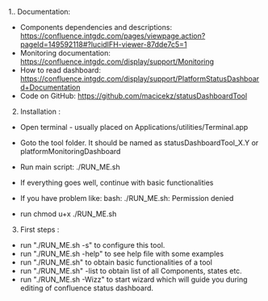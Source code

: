 1.. Documentation:

- Components dependencies and descriptions: https://confluence.intgdc.com/pages/viewpage.action?pageId=149592118#?lucidIFH-viewer-87dde7c5=1
- Monitoring documentation: https://confluence.intgdc.com/display/support/Monitoring
- How to read dashboard: https://confluence.intgdc.com/display/support/PlatformStatusDashboard+Documentation
- Code on GitHub: https://github.com/macicekz/statusDashboardTool

2. Installation :

- Open terminal - usually placed on Applications/utilities/Terminal.app
- Goto the tool folder. It should be named as statusDashboardTool_X.Y or platformMonitoringDashboard
- Run main script: ./RUN_ME.sh
- If everything goes well, continue with basic functionalities

- If you have problem like:
bash: ./RUN_ME.sh: Permission denied
- run  chmod u+x ./RUN_ME.sh

3. First steps :

- run "./RUN_ME.sh -s" to configure this tool.
- run "./RUN_ME.sh -help" to see help file with some examples
- run "./RUN_ME.sh" to obtain basic functionalities of a tool
- run "./RUN_ME.sh" -list to obtain list of all Components, states etc.
- run "./RUN_ME.sh -Wizz" to start wizard which will guide you during editing of confluence status dashboard.

